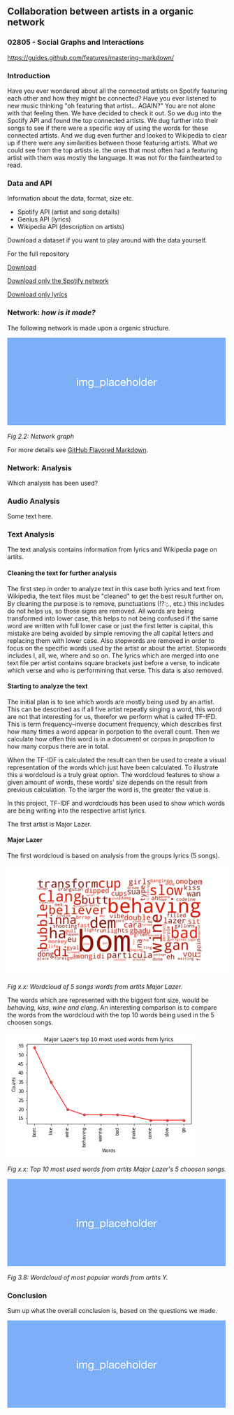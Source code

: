 ## Collaboration between artists in a organic network
### 02805 - Social Graphs and Interactions
https://guides.github.com/features/mastering-markdown/

### Introduction
Have you ever wondered about all the connected artists on Spotify featuring each other and how they might be connected? Have you ever listened to new music thinking "oh featuring that artist... AGAIN?" You are not alone with that feeling then. We have decided to check it out. So we dug into the Spotify API and found the top connected artists. We dug further into their songs to see if there were a specific way of using the words for these connected artists. And we dug even further and looked to Wikipedia to clear up if there were any similarities between those featuring artists. What we could see from the top artists ie. the ones that most often had a featuring artist with them was mostly the language. It was not for the fainthearted to read. 

### Data and API
Information about the data, format, size etc.

- Spotify API (artist and song details)
- Genius API (lyrics)
- Wikipedia API (description on artists)

Download a dataset if you want to play around with the data yourself.

For the full repository

<!-- Place this tag where you want the button to render. -->
<a class="github-button" href="https://github.com/marialyck/SocialGraphs/archive/master.zip" data-color-scheme="no-preference: light; light: light; dark: dark;" data-icon="octicon-cloud-download" data-size="large" aria-label="Download marialyck/SocialGraphs on GitHub">Download</a>

<a href="https://minhaskamal.github.io/DownGit/#/home?url=https://github.com/marialyck/SocialGraphs/tree/master/spotify">Download only the Spotify network</a> 

<a href="https://minhaskamal.github.io/DownGit/#/home?url=https://github.com/marialyck/SocialGraphs/tree/master/Dataset">Download only lyrics</a>



### Network: _how is it made?_

The following network is made upon a organic structure.

![Image of Yaktocat](new_placeholder.png)

_Fig 2.2: Network graph_

For more details see [GitHub Flavored Markdown](https://guides.github.com/features/mastering-markdown/).

### Network: Analysis
Which analysis has been used?

### Audio Analysis
Some text here.

### Text Analysis
The text analysis contains information from lyrics and Wikipedia page on artits. 

#### Cleaning the text for further analysis
The first step in order to analyze text in this case both lyrics and text from Wikipedia, the text files must be "cleaned" to get the best result further on. By cleaning the purpose is to remove, punctuations (!?:;., etc.) this includes do not helps us, so those signs are removed. All words are being transformed into lower case, this helps to not being confused if the same word are written with full lower case or just the first letter is capital, this mistake are being avoided by simple removing the all capital letters and replacing them with lower case. Also stopwords are removed in order to focus on the specific words used by the artist or about the artist. Stopwords includes I, all, we, where and so on. The lyrics which are merged into one text file per artist contains square brackets just before a verse, to indicate which verse and who is performining that verse. This data is also removed. 

#### Starting to analyze the text
The initial plan is to see which words are mostly being used by an artist. This can be described as if all five artist repeatly singing a word, this word are not that interesting for us, therefor we perform what is called TF-IFD. This is term frequency–inverse document frequency, which describes first how many times a word appear in porpotion to the overall count. Then we calculate how offen this word is in a document or corpus in propotion to how many corpus there are in total. 

When the TF-IDF is calculated the result can then be used to create a visual representation of the words which just have been calculated. To illustrate this a wordcloud is a truly great option. The wordcloud features to show a given amount of words, these words' size depends on the result from previous calculation. To the larger the word is, the greater the value is. 

In this project, TF-IDF and wordclouds has been used to show which words are being writing into the respective artist lyrics. 

The first artist is Major Lazer. 

#### Major Lazer 
The first wordcloud is based on analysis from the groups lyrics (5 songs).

![Image of Yaktocat](img/majorlazer/majorlazer_wordcloud_lyrics.png)

_Fig x.x: Wordcloud of 5 songs words from artits Major Lazer._

The words which are represented with the biggest font size, would be _behaving, kiss, wine and clang_. 
An interesting comparison is to compare the words from the wordcloud with the top 10 words being used in the 5 choosen songs. 

![Image of Yaktocat](img/majorlazer/majorlazer_top10_lyrics.png)

_Fig x.x: Top 10 most used words from artits Major Lazer's 5 choosen songs._

![Image of Yaktocat](new_placeholder.png)

_Fig 3.8: Wordcloud of most popular words from artits Y._


### Conclusion
Sum up what the overall conclusion is, based on the questions we made.

![Image of Yaktocat](new_placeholder.png)

